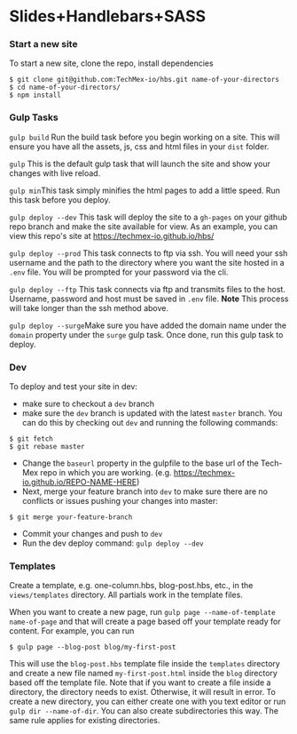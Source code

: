 # Slides+Handlebars+SASS

### Start a new site
To start a new site, clone the repo, install dependencies

```
$ git clone git@github.com:TechMex-io/hbs.git name-of-your-directors
$ cd name-of-your-directors/
$ npm install
```

### Gulp Tasks

`gulp build` Run the build task before you begin working on a site. This will ensure you have all the assets, js, css and html files in your `dist` folder.

`gulp` This is the default gulp task that will launch the site and show your changes with live reload.

`gulp min`This task simply minifies the html pages to add a little speed. Run this task before you deploy.

`gulp deploy --dev` This task will deploy the site to a `gh-pages` on your github repo branch and make the site available for view. As an example, you can view this repo's site at https://techmex-io.github.io/hbs/

`gulp deploy --prod` This task connects to ftp via ssh. You will need your ssh username and the path to the directory where you want the site hosted in a `.env` file. You will be prompted for your password via the cli.

`gulp deploy --ftp` This task connects via ftp and transmits files to the host. Username, password and host must be saved in `.env` file. **Note** This process will take longer than the ssh method above.

`gulp deploy --surge`Make sure you have added the domain name under the `domain` property under the `surge` gulp task. Once done, run this gulp task to deploy.


### Dev
To deploy and test your site in dev:
* make sure to checkout a `dev` branch
* make sure the `dev` branch is updated with the latest `master` branch. You can do this by checking out `dev` and running the following commands:
```
$ git fetch
$ git rebase master
```
* Change the `baseurl` property in the gulpfile to the base url of the Tech-Mex repo in which you are working. (e.g. https://techmex-io.github.io/REPO-NAME-HERE)
* Next, merge your feature branch into `dev` to make sure there are no conflicts or issues pushing your changes into master:
```
$ git merge your-feature-branch
```
* Commit your changes and push to `dev`
* Run the dev deploy command: `gulp deploy --dev`


### Templates
Create a template, e.g. one-column.hbs, blog-post.hbs, etc., in the `views/templates` directory. All partials work in the template files.

When you want to create a new page, run `gulp page --name-of-template name-of-page` and that will create a page based off your template ready for content. For example, you can run
```
$ gulp page --blog-post blog/my-first-post
```
This will use the `blog-post.hbs` template file inside the `templates` directory and create a new file named `my-first-post.html` inside the `blog` directory based off the template file. Note that if you want to create a file inside a directory, the directory needs to exist. Otherwise, it will result in error. To create a new directory, you can either create one with you text editor or run `gulp dir --name-of-dir`. You can also create subdirectories this way. The same rule applies for existing directories.


